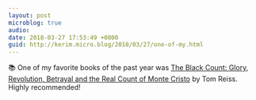 ```yaml
---
layout: post
microblog: true
audio: 
date: 2018-03-27 17:53:49 +0800
guid: http://kerim.micro.blog/2018/03/27/one-of-my.html
---
```

📚 One of my favorite books of the past year was [The Black Count: Glory, Revolution, Betrayal and the Real Count of Monte Cristo](https://www.theguardian.com/books/2012/sep/28/black-count-tom-reiss-review) by Tom Reiss. Highly recommended!
